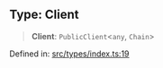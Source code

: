 
## Type: Client

> **Client**: `PublicClient`\<`any`, `Chain`\>

Defined in: [src/types/index.ts:19](https://github.com/centrifuge/sdk/blob/1e4b2916d77ce8c4f4eb61be819c3477c050b599/src/types/index.ts#L19)

